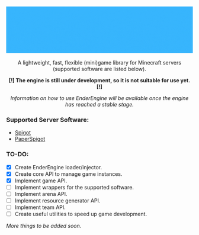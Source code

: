 ![EnderEngine](https://github.com/byteful/EnderEngine/raw/master/EnderEngine%20Logo.gif)
<p align="center">A lightweight, fast, flexible (mini)game library for Minecraft servers (supported software are listed below).</p>

**<p align="center">[!] The engine is still under development, so it is not suitable for use yet. [!]</p>**
*<p align="center">Information on how to use EnderEngine will be available once the engine has reached a stable stage.</p>*

### Supported Server Software:
- [Spigot](https://spigotmc.org)
- [PaperSpigot](https://papermc.io)

### TO-DO:
- [x] Create EnderEngine loader/injector.
- [x] Create core API to manage game instances.
- [x] Implement game API.
- [ ] Implement wrappers for the supported software.
- [ ] Implement arena API.
- [ ] Implement resource generator API.
- [ ] Implement team API.
- [ ] Create useful utilities to speed up game development.

*More things to be added soon.*